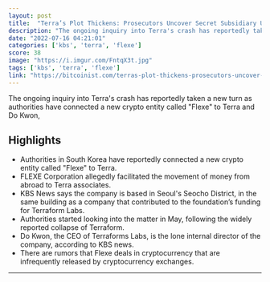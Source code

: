 ```yaml
---
layout: post
title:  "Terra’s Plot Thickens: Prosecutors Uncover Secret Subsidiary Used As Fund Channel"
description: "The ongoing inquiry into Terra's crash has reportedly taken a new turn as authorities have connected a new crypto entity called \"Flexe\" to Terra and Do Kwon,"
date: "2022-07-16 04:21:01"
categories: ['kbs', 'terra', 'flexe']
score: 38
image: "https://i.imgur.com/FntqX3t.jpg"
tags: ['kbs', 'terra', 'flexe']
link: "https://bitcoinist.com/terras-plot-thickens-prosecutors-uncover-subsidiary/"
---
```


The ongoing inquiry into Terra's crash has reportedly taken a new turn as authorities have connected a new crypto entity called \"Flexe\" to Terra and Do Kwon,

## Highlights

- Authorities in South Korea have reportedly connected a new crypto entity called "Flexe" to Terra.
- FLEXE Corporation allegedly facilitated the movement of money from abroad to Terra associates.
- KBS News says the company is based in Seoul's Seocho District, in the same building as a company that contributed to the foundation’s funding for Terraform Labs.
- Authorities started looking into the matter in May, following the widely reported collapse of Terraform.
- Do Kwon, the CEO of Terraforms Labs, is the lone internal director of the company, according to KBS news.
- There are rumors that Flexe deals in cryptocurrency that are infrequently released by cryptocurrency exchanges.

---
